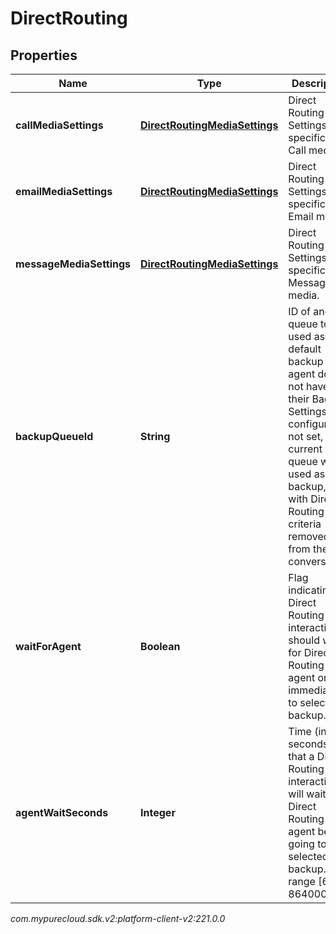 # DirectRouting


## Properties

| Name | Type | Description | Notes |
| ------------ | ------------- | ------------- | ------------- |
| **callMediaSettings** | [**DirectRoutingMediaSettings**](DirectRoutingMediaSettings) | Direct Routing Settings specific to Call media. |  [optional] |
| **emailMediaSettings** | [**DirectRoutingMediaSettings**](DirectRoutingMediaSettings) | Direct Routing Settings specific to Email media. |  [optional] |
| **messageMediaSettings** | [**DirectRoutingMediaSettings**](DirectRoutingMediaSettings) | Direct Routing Settings specific to Message media. |  [optional] |
| **backupQueueId** | **String** | ID of another queue to be used as the default backup if an agent does not have their Backup Settings configured. If not set, the current queue will be used as backup, but with Direct Routing criteria removed from the conversation. |  [optional] |
| **waitForAgent** | **Boolean** | Flag indicating if Direct Routing interactions should wait for Direct Routing agent or go immediately to selected backup. |  [optional] |
| **agentWaitSeconds** | **Integer** | Time (in seconds) that a Direct Routing interaction will wait for Direct Routing agent before going to selected backup. Valid range [60, 864000]. |  [optional] |




_com.mypurecloud.sdk.v2:platform-client-v2:221.0.0_
